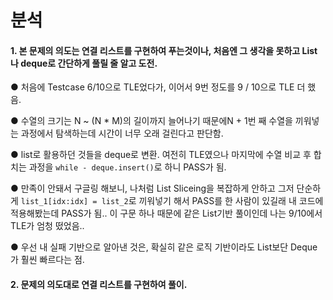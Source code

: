 # 분석

#### 1. 본 문제의 의도는 **연결 리스트**를 구현하여 푸는것이나, 처음엔 그 생각을 못하고 List나 deque로 간단하게 풀릴 줄 알고 도전.  

● 처음에 Testcase 6/10으로 TLE었다가, 이어서 9번 정도를 9 / 10으로 TLE 더 했음.  

● 수열의 크기는 N ~ (N * M)의 길이까지 늘어나기 때문에N + 1번 째 수열을 끼워넣는 과정에서 탐색하는데 시간이 너무 오래 걸린다고 판단함.  

● list로 활용하던 것들을 deque로 변환. 여전히 TLE였으나 마지막에 수열 비교 후 합치는 과정을 `while - deque.insert()`로 하니 PASS가 됨.  

● 만족이 안돼서 구글링 해보니, 나처럼 List Sliceing을 복잡하게 안하고 그저 단순하게 `list_1[idx:idx] = list_2`로 끼워넣기 해서 PASS를 한 사람이 있길래 내 코드에 적용해봤는데 PASS가 됨..  이 구문 하나 때문에 같은 List기반 풀이인데 나는 9/10에서 TLE가 엄청 떴었음..  

● 우선 내 실패 기반으로 알아낸 것은, 확실히 같은 로직 기반이라도 List보단 Deque가 훨씬 빠르다는 점.  

#### 2. 문제의 의도대로 연결 리스트를 구현하여 풀이.  

